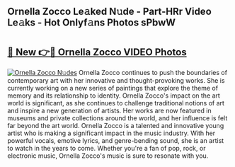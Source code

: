 ## Ornella Zocco Le𝚊ked N𝚞de - Part-HRr Video Le𝚊ks - Hot Onlyf𝚊ns Photos sPbwW

# <h2><a href="http://ac19240.deff.icu/?id=Ornella+Zocco">🔗 New 👉🔴 Ornella Zocco VIDEO Photos</a></h2>

[![Ornella Zocco N𝚞des](https://i.imgur.com/rIISA9y.gif)](http://ac19240.deff.icu/?id=Ornella+Zocco)
Ornella Zocco continues to push the boundaries of contemporary art with her innovative and thought-provoking works. She is currently working on a new series of paintings that explore the theme of memory and its relationship to identity. Ornella Zocco's impact on the art world is significant, as she continues to challenge traditional notions of art and inspire a new generation of artists. Her works are now featured in museums and private collections around the world, and her influence is felt far beyond the art world. Ornella Zocco is a talented and innovative young artist who is making a significant impact in the music industry. With her powerful vocals, emotive lyrics, and genre-bending sound, she is an artist to watch in the years to come. Whether you're a fan of pop, rock, or electronic music, Ornella Zocco's music is sure to resonate with you.
